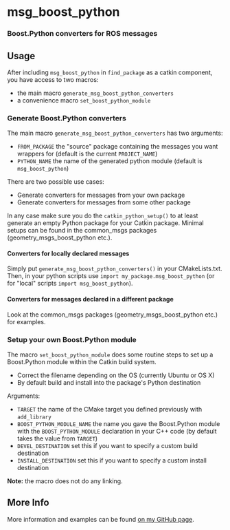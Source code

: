 # msg_boost_python

### Boost.Python converters for ROS messages

## Usage

After including `msg_boost_python` in `find_package` as a catkin component, you
have access to two macros:
* the main macro `generate_msg_boost_python_converters`
* a convenience macro `set_boost_python_module`

### Generate Boost.Python converters
The main macro `generate_msg_boost_python_converters` has two arguments:
* `FROM_PACKAGE` the "source" package containing the messages you want wrappers for (default is the current `PROJECT_NAME`)
* `PYTHON_NAME` the name of the generated python module (default is `msg_boost_python`)

There are two possible use cases:
* Generate converters for messages from your own package
* Generate converters for messages from some other package

In any case make sure you do the `catkin_python_setup()` to at least generate an
empty Python package for your Catkin package. Minimal setups can be found in
the common_msgs packages (geometry_msgs_boost_python etc.).

#### Converters for locally declared messages
Simply put `generate_msg_boost_python_converters()` in your CMakeLists.txt.
Then, in your python scripts use `import my_package.msg_boost_python`
(or for "local" scripts `import msg_boost_python`).

#### Converters for messages declared in a different package
Look at the common_msgs packages (geometry_msgs_boost_python etc.) for examples.

### Setup your own Boost.Python module
The macro `set_boost_python_module` does some routine steps to set up a
Boost.Python module within the Catkin build system.
* Correct the filename depending on the OS (currently Ubuntu or OS X)
* By default build and install into the package's Python destination

Arguments:
* `TARGET` the name of the CMake target you defined previously with `add_library`
* `BOOST_PYTHON_MODULE_NAME` the name you gave the Boost.Python module with the `BOOST_PYTHON_MODULE` declaration in your C++ code (by default takes the value from `TARGET`)
* `DEVEL_DESTINATION` set this if you want to specify a custom build destination
* `INSTALL_DESTINATION` set this if you want to specify a custom install destination

**Note:** the macro does not do any linking.

## More Info

More information and examples can be found
[on my GitHub page](pgorczak.github.io/msg_boost_python).
